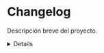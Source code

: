 # Changelog
Descripción breve del proyecto.

<details>
## [0.0.0] - 2023-00-00 

Esta es una descripcion breve del release que nos cuenta el enfoque del desarrollo.

### Nuevas caracteristicas 🔰
#### CRUD para usuarios:
- ✅ `POST v1/ruta/de/API` Descripción breve del cambio realizado. 
- ✅ `GET v1/ruta/de/API` Descripción breve del cambio realizado. 
- ✅ `PUT v1/ruta/de/API` Descripción breve del cambio realizado. 
- ✅ `DELETE v1/ruta/de/API` Descripción breve del cambio realizado. 
	 - 🔥 [`PR 789`](https://link-a-pr.com)   PR en el que se agregaron las características 


#### CRUD para PINs:
- ✅ `POST v1/ruta/de/API` Descripción breve del cambio realizado. 
- ✅ `GET v1/ruta/de/API` Descripción breve del cambio realizado. 
- ✅ `PUT v1/ruta/de/API` Descripción breve del cambio realizado. 
- ✅ `DELETE v1/ruta/de/API` Descripción breve del cambio realizado. 
	- 🔥 [`PR 790`](https://link-a-pr.com)   PR en el que se agregaron las características 



### Corrección de errores ❌

#### Incidencia al obtener elementos:
- ✅ `GET v1/ruta/de/API` Descripción breve del cambio realizado. 
	- 🔥 [`PR 790`](https://link-a-pr.com)   PR en el que se resolvieron las características 
</details>
